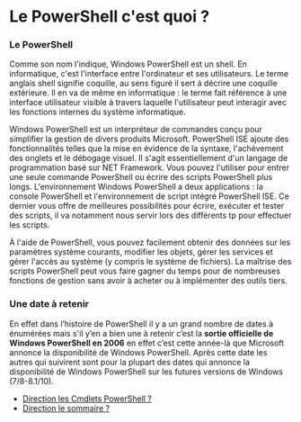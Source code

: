 # Le PowerShell c'est quoi ?

### Le PowerShell 

 

Comme son nom l'indique, Windows PowerShell est un shell. En informatique, c'est l'interface entre l'ordinateur et ses utilisateurs. Le terme anglais shell signifie coquille, au sens figuré il sert à décrire une coquille extérieure. Il en va de même en informatique : le terme fait référence à une interface utilisateur visible à travers laquelle l'utilisateur peut interagir avec les fonctions internes du système informatique. 

 

Windows PowerShell est un interpréteur de commandes conçu pour simplifier la gestion de divers produits Microsoft. PowerShell ISE ajoute des fonctionnalités telles que la mise en évidence de la syntaxe, l'achèvement des onglets et le débogage visuel. Il s'agit essentiellement d'un langage de programmation basé sur NET Framework. Vous pouvez l'utiliser pour entrer une seule commande PowerShell ou écrire des scripts PowerShell plus longs. L'environnement Windows PowerShell a deux applications : la console PowerShell et l'environnement de script intégré PowerShell ISE. Ce dernier vous offre de meilleures possibilités pour écrire, exécuter et tester des scripts, il va notamment nous servir lors des différents tp pour effectuer les scripts. 

 

À l'aide de PowerShell, vous pouvez facilement obtenir des données sur les paramètres système courants, modifier les objets, gérer les services et gérer l'accès au système (y compris le système de fichiers). La maîtrise des scripts PowerShell peut vous faire gagner du temps pour de nombreuses fonctions de gestion sans avoir à acheter ou à implémenter des outils tiers. 

### Une date à retenir  

 

En effet dans l’histoire de PowerShell il y a un grand nombre de dates à énumérées mais s'il y’en a bien une à retenir c’est la __sortie officielle de Windows PowerShell en 2006__ en effet c’est cette année-là que Microsoft annonce la disponibilité de Windows PowerShell. Après cette date les autres qui suivirent sont pour la plupart des dates qui annonce la disponibilité de Windows PowerShell sur les futures versions de Windows (7/8-8.1/10). 

- [Direction les Cmdlets PowerShell ?](https://github.com/RonanF-lab/PowerShell/blob/main/Les%20cmdlets.md#a-savoir-sur-les-cmdlets)
- [Direction le sommaire ?](https://github.com/RonanF-lab/PowerShell/blob/main/README.md#sommaire)
